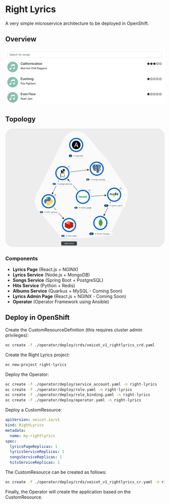 # Right Lyrics

A very simple microservice architecture to be deployed in OpenShift.

## Overview

![preview](./documentation/images/preview.png)

## Topology

![topology](./documentation/images/topology.png)

### Components

* **Lyrics Page** (React.js + NGINX)
* **Lyrics Service** (Node.js + MongoDB)
* **Songs Service** (Spring Boot + PostgreSQL)
* **Hits Service** (Python + Redis)
* **Albums Service** (Quarkus + MySQL - Coming Soon)
* **Lyrics Admin Page** (React.js + NGINX - Coming Soon)
* **Operator** (Operator Framework using Ansible)

## Deploy in OpenShift

Create the CustomResourceDefinition (this requires cluster admin privileges):

```bash
oc create -f ./operator/deploy/crds/veicot_v1_rightlyrics_crd.yaml
```

Create the Right Lyrics project:

```bash
oc new-project right-lyrics
```

Deploy the Operator:

```bash
oc create -f ./operator/deploy/service_account.yaml -n right-lyrics
oc create -f ./operator/deploy/role.yaml -n right-lyrics
oc create -f ./operator/deploy/role_binding.yaml -n right-lyrics
oc create -f ./operator/deploy/operator.yaml -n right-lyrics
```

Deploy a CustomResource:

```yaml
apiVersion: veicot.io/v1
kind: RightLyrics
metadata:
  name: my-rightlyrics
spec:
  lyricsPageReplicas: 1
  lyricsServiceReplicas: 1
  songsServiceReplicas: 1
  hitsServiceReplicas: 1
```

The CustomResource can be created as follows:

```bash
oc create -f ./operator/deploy/crds/veicot_v1_rightlyrics_cr.yaml -n right-lyrics
```

Finally, the Operator will create the application based on the CustomResource.